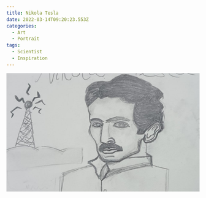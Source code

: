 ```yaml
---
title: Nikola Tesla
date: 2022-03-14T09:20:23.553Z
categories:
  - Art
  - Portrait
tags:
  - Scientist
  - Inspiration
---
```


![](/assets/img/whatsapp-image-2022-03-14-at-14.41.10.jpeg)
